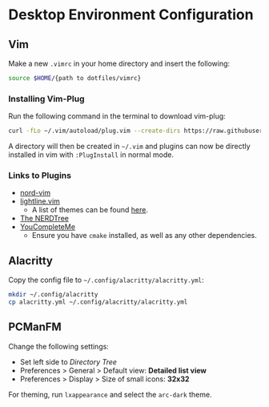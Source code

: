 # Desktop Environment Configuration

## Vim

Make a new `.vimrc` in your home directory and insert the following:

```bash
source $HOME/{path to dotfiles/vimrc}
```

### Installing Vim-Plug 

Run the following command in the terminal to download vim-plug:

```bash
curl -fLo ~/.vim/autoload/plug.vim --create-dirs https://raw.githubusercontent.com/junegunn/vim-plug/master/plug.vim
```

A directory will then be created in `~/.vim` and plugins can now be directly installed in vim with `:PlugInstall` in normal mode.

### Links to Plugins

- [nord-vim](https://github.com/arcticicestudio/nord-vim)
- [lightline.vim](https://github.com/itchyny/lightline.vim)
    - A list of themes can be found [here](https://github.com/itchyny/lightline.vim/blob/master/colorscheme.md).
- [The NERDTree](https://github.com/preservim/nerdtree)
- [YouCompleteMe](https://github.com/ycm-core/YouCompleteMe)
    - Ensure you have `cmake` installed, as well as any other dependencies.

## Alacritty

Copy the config file to `~/.config/alacritty/alacritty.yml`:

```bash
mkdir ~/.config/alacritty
cp alacritty.yml ~/.config/alacritty/alacritty.yml
```

## PCManFM

Change the following settings: 

- Set left side to *Directory Tree*
- Preferences > General > Default view: **Detailed list view**
- Preferences > Display > Size of small icons: **32x32**

For theming, run `lxappearance` and select the `arc-dark` theme.
